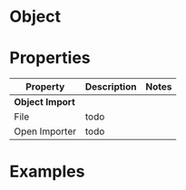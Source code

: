 # Object


# Properties


| Property | Description | Notes | 
| -------- | ----------- | ----- |
| **Object Import** |  | | 
| File | todo | |
| Open Importer | todo | |




# Examples
